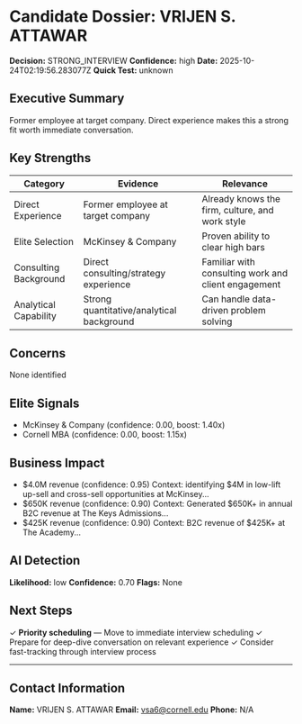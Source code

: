 # Candidate Dossier: VRIJEN S. ATTAWAR

**Decision:** STRONG_INTERVIEW
**Confidence:** high
**Date:** 2025-10-24T02:19:56.283077Z
**Quick Test:** unknown

## Executive Summary

Former employee at target company. Direct experience makes this a strong fit worth immediate conversation.

## Key Strengths

| Category | Evidence | Relevance |
|----------|----------|-----------|
| Direct Experience | Former employee at target company | Already knows the firm, culture, and work style |
| Elite Selection | McKinsey & Company | Proven ability to clear high bars |
| Consulting Background | Direct consulting/strategy experience | Familiar with consulting work and client engagement |
| Analytical Capability | Strong quantitative/analytical background | Can handle data-driven problem solving |

## Concerns

None identified

## Elite Signals

- McKinsey & Company (confidence: 0.00, boost: 1.40x)
- Cornell MBA (confidence: 0.00, boost: 1.15x)

## Business Impact

- $4.0M revenue (confidence: 0.95)
  Context: identifying $4M in low-lift up-sell and cross-sell opportunities at McKinsey...
- $650K revenue (confidence: 0.90)
  Context: Generated $650K+ in annual B2C revenue at The Keys Admissions...
- $425K revenue (confidence: 0.90)
  Context: B2C revenue of $425K+ at The Academy...

## AI Detection

**Likelihood:** low
**Confidence:** 0.70
**Flags:** None

## Next Steps

✓ **Priority scheduling** — Move to immediate interview scheduling
✓ Prepare for deep-dive conversation on relevant experience
✓ Consider fast-tracking through interview process

---

## Contact Information

**Name:** VRIJEN S. ATTAWAR
**Email:** vsa6@cornell.edu
**Phone:** N/A
